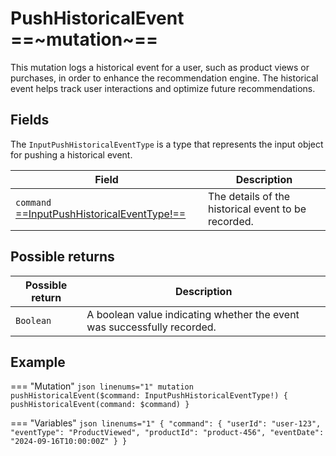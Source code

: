 # PushHistoricalEvent ==~mutation~==

This mutation logs a historical event for a user, such as product views or purchases, in order to enhance the recommendation engine. The historical event helps track user interactions and optimize future recommendations.

## Fields

The `InputPushHistoricalEventType` is a type that represents the input object for pushing a historical event.

| Field                                                                                   | Description                                                       |
|-----------------------------------------------------------------------------------------|-------------------------------------------------------------------|
| `command` [ ==InputPushHistoricalEventType!== ](../object/InputPushHistoricalEventType.md)  | The details of the historical event to be recorded.               |

## Possible returns

| Possible return                                                       | Description          	|
|-----------------------------------------------------------------------|---------------------	|
| `Boolean`                                                             | A boolean value indicating whether the event was successfully recorded. 	|

## Example

=== "Mutation"
    ```json linenums="1"
    mutation pushHistoricalEvent($command: InputPushHistoricalEventType!) {
    pushHistoricalEvent(command: $command)
    }
    ```

=== "Variables"
    ```json linenums="1"
    {
    "command": {
        "userId": "user-123",
        "eventType": "ProductViewed",
        "productId": "product-456",
        "eventDate": "2024-09-16T10:00:00Z"
    }
    }
    ```
